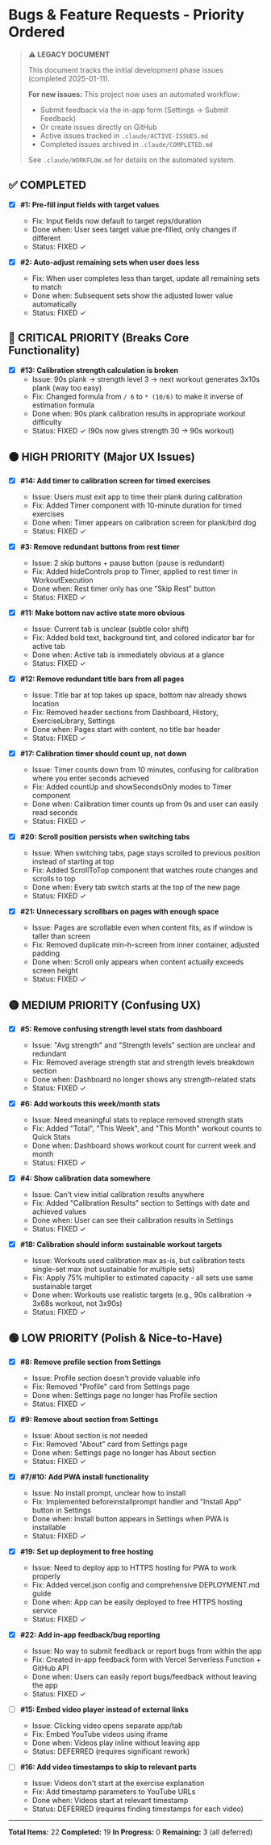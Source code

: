 # Bugs & Feature Requests - Priority Ordered

> **⚠️ LEGACY DOCUMENT**
>
> This document tracks the initial development phase issues (completed 2025-01-11).
>
> **For new issues:** This project now uses an automated workflow:
> - Submit feedback via the in-app form (Settings → Submit Feedback)
> - Or create issues directly on GitHub
> - Active issues tracked in `.claude/ACTIVE-ISSUES.md`
> - Completed issues archived in `.claude/COMPLETED.md`
>
> See `.claude/WORKFLOW.md` for details on the automated system.

## ✅ COMPLETED

- [x] **#1: Pre-fill input fields with target values**
  - Fix: Input fields now default to target reps/duration
  - Done when: User sees target value pre-filled, only changes if different
  - Status: FIXED ✓

- [x] **#2: Auto-adjust remaining sets when user does less**
  - Fix: When user completes less than target, update all remaining sets to match
  - Done when: Subsequent sets show the adjusted lower value automatically
  - Status: FIXED ✓

## 🔴 CRITICAL PRIORITY (Breaks Core Functionality)

- [x] **#13: Calibration strength calculation is broken**
  - Issue: 90s plank → strength level 3 → next workout generates 3x10s plank (way too easy)
  - Fix: Changed formula from `/ 6` to `* (10/6)` to make it inverse of estimation formula
  - Done when: 90s plank calibration results in appropriate workout difficulty
  - Status: FIXED ✓ (90s now gives strength 30 → 90s workout)

## 🟠 HIGH PRIORITY (Major UX Issues)

- [x] **#14: Add timer to calibration screen for timed exercises**
  - Issue: Users must exit app to time their plank during calibration
  - Fix: Added Timer component with 10-minute duration for timed exercises
  - Done when: Timer appears on calibration screen for plank/bird dog
  - Status: FIXED ✓

- [x] **#3: Remove redundant buttons from rest timer**
  - Issue: 2 skip buttons + pause button (pause is redundant)
  - Fix: Added hideControls prop to Timer, applied to rest timer in WorkoutExecution
  - Done when: Rest timer only has one "Skip Rest" button
  - Status: FIXED ✓

- [x] **#11: Make bottom nav active state more obvious**
  - Issue: Current tab is unclear (subtle color shift)
  - Fix: Added bold text, background tint, and colored indicator bar for active tab
  - Done when: Active tab is immediately obvious at a glance
  - Status: FIXED ✓

- [x] **#12: Remove redundant title bars from all pages**
  - Issue: Title bar at top takes up space, bottom nav already shows location
  - Fix: Removed header sections from Dashboard, History, ExerciseLibrary, Settings
  - Done when: Pages start with content, no title bar header
  - Status: FIXED ✓

- [x] **#17: Calibration timer should count up, not down**
  - Issue: Timer counts down from 10 minutes, confusing for calibration where you enter seconds achieved
  - Fix: Added countUp and showSecondsOnly modes to Timer component
  - Done when: Calibration timer counts up from 0s and user can easily read seconds
  - Status: FIXED ✓

- [x] **#20: Scroll position persists when switching tabs**
  - Issue: When switching tabs, page stays scrolled to previous position instead of starting at top
  - Fix: Added ScrollToTop component that watches route changes and scrolls to top
  - Done when: Every tab switch starts at the top of the new page
  - Status: FIXED ✓

- [x] **#21: Unnecessary scrollbars on pages with enough space**
  - Issue: Pages are scrollable even when content fits, as if window is taller than screen
  - Fix: Removed duplicate min-h-screen from inner container, adjusted padding
  - Done when: Scroll only appears when content actually exceeds screen height
  - Status: FIXED ✓

## 🟡 MEDIUM PRIORITY (Confusing UX)

- [x] **#5: Remove confusing strength level stats from dashboard**
  - Issue: "Avg strength" and "Strength levels" section are unclear and redundant
  - Fix: Removed average strength stat and strength levels breakdown section
  - Done when: Dashboard no longer shows any strength-related stats
  - Status: FIXED ✓

- [x] **#6: Add workouts this week/month stats**
  - Issue: Need meaningful stats to replace removed strength stats
  - Fix: Added "Total", "This Week", and "This Month" workout counts to Quick Stats
  - Done when: Dashboard shows workout count for current week and month
  - Status: FIXED ✓

- [x] **#4: Show calibration data somewhere**
  - Issue: Can't view initial calibration results anywhere
  - Fix: Added "Calibration Results" section to Settings with date and achieved values
  - Done when: User can see their calibration results in Settings
  - Status: FIXED ✓

- [x] **#18: Calibration should inform sustainable workout targets**
  - Issue: Workouts used calibration max as-is, but calibration tests single-set max (not sustainable for multiple sets)
  - Fix: Apply 75% multiplier to estimated capacity - all sets use same sustainable target
  - Done when: Workouts use realistic targets (e.g., 90s calibration → 3x68s workout, not 3x90s)
  - Status: FIXED ✓

## 🟢 LOW PRIORITY (Polish & Nice-to-Have)

- [x] **#8: Remove profile section from Settings**
  - Issue: Profile section doesn't provide valuable info
  - Fix: Removed "Profile" card from Settings page
  - Done when: Settings page no longer has Profile section
  - Status: FIXED ✓

- [x] **#9: Remove about section from Settings**
  - Issue: About section is not needed
  - Fix: Removed "About" card from Settings page
  - Done when: Settings page no longer has About section
  - Status: FIXED ✓

- [x] **#7/#10: Add PWA install functionality**
  - Issue: No install prompt, unclear how to install
  - Fix: Implemented beforeinstallprompt handler and "Install App" button in Settings
  - Done when: Install button appears in Settings when PWA is installable
  - Status: FIXED ✓

- [x] **#19: Set up deployment to free hosting**
  - Issue: Need to deploy app to HTTPS hosting for PWA to work properly
  - Fix: Added vercel.json config and comprehensive DEPLOYMENT.md guide
  - Done when: App can be easily deployed to free HTTPS hosting service
  - Status: FIXED ✓

- [x] **#22: Add in-app feedback/bug reporting**
  - Issue: No way to submit feedback or report bugs from within the app
  - Fix: Created in-app feedback form with Vercel Serverless Function + GitHub API
  - Done when: Users can easily report bugs/feedback without leaving the app
  - Status: FIXED ✓

- [ ] **#15: Embed video player instead of external links**
  - Issue: Clicking video opens separate app/tab
  - Fix: Embed YouTube videos using iframe
  - Done when: Videos play inline without leaving app
  - Status: DEFERRED (requires significant rework)

- [ ] **#16: Add video timestamps to skip to relevant parts**
  - Issue: Videos don't start at the exercise explanation
  - Fix: Add timestamp parameters to YouTube URLs
  - Done when: Videos start at relevant timestamp
  - Status: DEFERRED (requires finding timestamps for each video)

---

**Total Items:** 22
**Completed:** 19
**In Progress:** 0
**Remaining:** 3 (all deferred)
